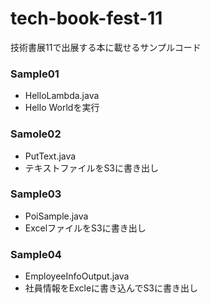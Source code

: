 # tech-book-fest-11
技術書展11で出展する本に載せるサンプルコード


### Sample01
- HelloLambda.java
- Hello Worldを実行

### Samole02
- PutText.java
- テキストファイルをS3に書き出し

### Sample03
- PoiSample.java
- ExcelファイルをS3に書き出し

### Sample04
- EmployeeInfoOutput.java
- 社員情報をExcleに書き込んでS3に書き出し

